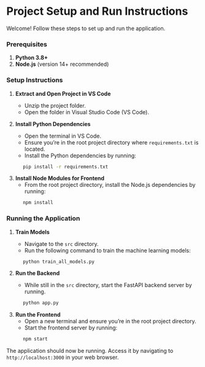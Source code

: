 # Project Setup and Run Instructions

Welcome! Follow these steps to set up and run the application.

### Prerequisites

1. **Python 3.8+**
2. **Node.js** (version 14+ recommended)

### Setup Instructions

1. **Extract and Open Project in VS Code**

   - Unzip the project folder.
   - Open the folder in Visual Studio Code (VS Code).

2. **Install Python Dependencies**

   - Open the terminal in VS Code.
   - Ensure you’re in the root project directory where `requirements.txt` is located.
   - Install the Python dependencies by running:

```bash
      pip install -r requirements.txt
```

3. **Install Node Modules for Frontend**
   - From the root project directory, install the Node.js dependencies by running:

```bash
      npm install
```

### Running the Application

1. **Train Models**

   - Navigate to the `src` directory.
   - Run the following command to train the machine learning models:

```bash
      python train_all_models.py
```

2. **Run the Backend**

   - While still in the `src` directory, start the FastAPI backend server by running.

```bash
      python app.py
```

3. **Run the Frontend**
   - Open a new terminal and ensure you’re in the root project directory.
   - Start the frontend server by running:

```bash
      npm start
```

The application should now be running. Access it by navigating to `http://localhost:3000` in your web browser.
